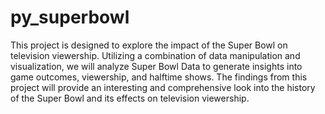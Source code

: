 # py_superbowl
This project is designed to explore the impact of the Super Bowl on television viewership. 
Utilizing a combination of data manipulation and visualization, we will analyze Super Bowl Data to generate insights into game outcomes, viewership, and halftime shows. 
The findings from this project will provide an interesting and comprehensive look into the history of the Super Bowl and its effects on television viewership. 

